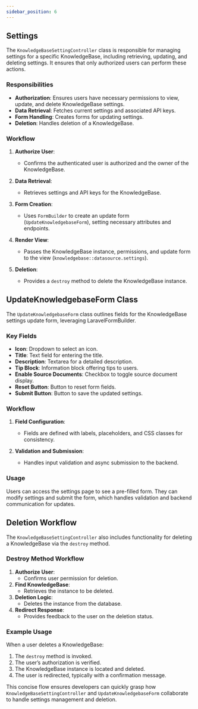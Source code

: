 ```yaml
---
sidebar_position: 6
---
```


## Settings

The `KnowledgeBaseSettingController` class is responsible for managing settings for a specific KnowledgeBase, including retrieving, updating, and deleting settings. It ensures that only authorized users can perform these actions.

### Responsibilities

- **Authorization**: Ensures users have necessary permissions to view, update, and delete KnowledgeBase settings.
- **Data Retrieval**: Fetches current settings and associated API keys.
- **Form Handling**: Creates forms for updating settings.
- **Deletion**: Handles deletion of a KnowledgeBase.

### Workflow

1. **Authorize User**:

   - Confirms the authenticated user is authorized and the owner of the KnowledgeBase.

2. **Data Retrieval**:

   - Retrieves settings and API keys for the KnowledgeBase.

3. **Form Creation**:

   - Uses `FormBuilder` to create an update form (`UpdateKnowledgebaseForm`), setting necessary attributes and endpoints.

4. **Render View**:

   - Passes the KnowledgeBase instance, permissions, and update form to the view (`knowledgebase::datasource.settings`).

5. **Deletion**:
   - Provides a `destroy` method to delete the KnowledgeBase instance.

## UpdateKnowledgebaseForm Class

The `UpdateKnowledgebaseForm` class outlines fields for the KnowledgeBase settings update form, leveraging LaravelFormBuilder.

### Key Fields

- **Icon**: Dropdown to select an icon.
- **Title**: Text field for entering the title.
- **Description**: Textarea for a detailed description.
- **Tip Block**: Information block offering tips to users.
- **Enable Source Documents**: Checkbox to toggle source document display.
- **Reset Button**: Button to reset form fields.
- **Submit Button**: Button to save the updated settings.

### Workflow

1. **Field Configuration**:

   - Fields are defined with labels, placeholders, and CSS classes for consistency.

2. **Validation and Submission**:
   - Handles input validation and async submission to the backend.

### Usage

Users can access the settings page to see a pre-filled form. They can modify settings and submit the form, which handles validation and backend communication for updates.

## Deletion Workflow

The `KnowledgeBaseSettingController` also includes functionality for deleting a KnowledgeBase via the `destroy` method.

### Destroy Method Workflow

1. **Authorize User**:
   - Confirms user permission for deletion.
2. **Find KnowledgeBase**:
   - Retrieves the instance to be deleted.
3. **Deletion Logic**:
   - Deletes the instance from the database.
4. **Redirect Response**:
   - Provides feedback to the user on the deletion status.

### Example Usage

When a user deletes a KnowledgeBase:

1. The `destroy` method is invoked.
2. The user’s authorization is verified.
3. The KnowledgeBase instance is located and deleted.
4. The user is redirected, typically with a confirmation message.

This concise flow ensures developers can quickly grasp how `KnowledgeBaseSettingController` and `UpdateKnowledgebaseForm` collaborate to handle settings management and deletion.
